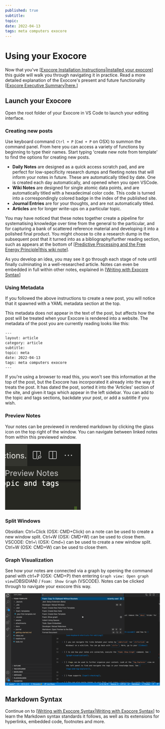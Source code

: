 ```yaml
---
published: true
subtitle:
topic:
date: 2022-04-13
tags: meta computers exocore
---
```

# Using your Exocore

Now that you've [[Exocore Installation Instructions|installed your exocore]] this guide will walk you through navigating it in practice. Read a more detailed explanation of the Exocore's present and future functionality [[Exocore Executive Summary|here.]]

## Launch your Exocore

Open the root folder of your Exocore in VS Code to launch your editing interface.

### Creating new posts 

Use keyboard command `Ctrl + P` (`Cmd + P` on OSX) to summon the command panel. From here you can access a variety of functions by beginning to type their names. Start typing 'create new note from template' to find the options for creating new posts. 

- **Daily Notes** are designed as a quick access scratch pad, and are perfect for low-specificity research dumps and fleeting notes that will inform your notes in future. These are automatically titled by date. One is created each day automatically, and opened when you open VSCode.
- **Wiki Notes** are designed for single atomic data points, and are automatically titled with a hexadecimal color code. This code is turned into a correspondingly colored badge in the index of the published site.
- **Journal Entries** are for your thoughts, and are not automatically titled.
- **Articles** are for longer write-ups on a particular topic.

You may have noticed that these notes together create a pipeline for systematising knowledge over time from the general to the particular, and for capturing a bank of scattered reference material and developing it into a polished final product. You might choose to cite a research dump in the subsequent post that it turned into as a bibliography/further reading section, such as appears at the bottom of [[Predictive Processing and the Free Energy Principle|this wiki note]]. 

As you develop an idea, you may see it go through each stage of note until finally culminating in a well-researched article. Notes can even be embedded in full within other notes, explained in [[Writing with Exocore Syntax]]

### Using Metadata

If you followed the above instructions to create a new post, you will notice that it spawned with a YAML metadata section at the top. 

This metadata does not appear in the text of the post, but affects how the post will be treated when your Exocore is rendered into a website. The metadata of the post you are currently reading looks like this:

```
---
layout: article
category: article
subtitle:
topic: meta
date: 2022-04-13
tags: meta computers exocore
---
```

If you're using a browser to read this, you won't see this information at the top of the post, but the Exocore has incorporated it already into the way it treats the post. It has dated the post, sorted it into the 'Articles' section of the site, and given it tags which appear in the left sidebar. You can add to the topic and tags sections, backdate your post, or add a subtitle if you wish. 

### Preview Notes

Your notes can be previewed in rendered markdown by clicking the glass icon on the top right of the window. You can navigate between linked notes from within this previewed window.

![](/images/2022-05-13-17-48-12.png)

### Split Windows

Obsidian: Ctrl+Click (OSX: CMD+Click) on a note can be used to create a new window split. Ctrl+W (OSX: CMD+W) can be used to close them.
VSCODE: Ctrl+\ (OSX: Cmd+\) can be used to create a new window split. Ctrl+W (OSX: CMD+W) can be used to close them.

### Graph Visualization
See how your notes are connected via a graph by opening the command panel with ctrl+P (OSX: CMD+P) then entering `Graph view: Open graph view`(OBSIDIAN) / `Foam: Show Graph` (VSCODE). Notes can be clicked through to navigate your exocore this way.

![](/images/2022-05-13-17-46-10.png)

## Markdown Syntax

Continue on to [[Writing with Exocore Syntax|Writing with Exocore Syntax]] to learn the Markdown syntax standards it follows, as well as its extensions for hyperlinks, embedded code, footnotes and more.


[//begin]: # "Autogenerated link references for markdown compatibility"
[Exocore Installation Instructions|installed your exocore]: <Exocore Installation Instructions> "Exocore Installation Instructions"
[Exocore Executive Summary|here.]: <Exocore Executive Summary> "The Exocore Package"
[Predictive Processing and the Free Energy Principle|this wiki note]: <../_scrapbook/Predictive Processing and the Free Energy Principle> "Predictive Processing and the Free Energy Principle"
[Writing with Exocore Syntax]: <Writing with Exocore Syntax> "Writing with Exocore Syntax"
[Writing with Exocore Syntax|Writing with Exocore Syntax]: <Writing with Exocore Syntax> "Writing with Exocore Syntax"
[//end]: # "Autogenerated link references"
